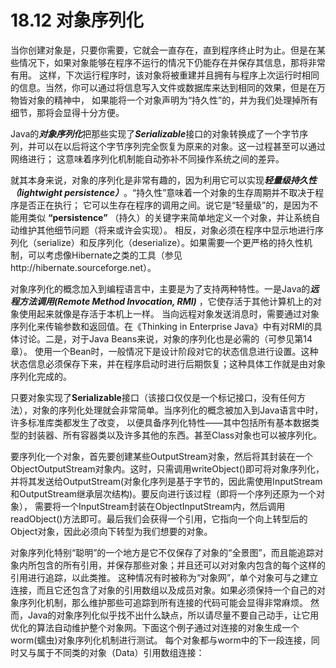 # 18.12 对象序列化

当你创建对象是，只要你需要，它就会一直存在，直到程序终止时为止。但是在某些情况下，如果对象能够在程序不运行的情况下仍能存在并保存其信息，那将非常有用。
这样，下次运行程序时，该对象将被重建并且拥有与程序上次运行时相同的信息。当然，你可以通过将信息写入文件或数据库来达到相同的效果，但是在万物皆对象的精神中，
如果能将一个对象声明为“持久性”的，并为我们处理掉所有细节，那将会显得十分方便。

Java的***对象序列化***把那些实现了***Serializable***接口的对象转换成了一个字节序列，并可以在以后将这个字节序列完全恢复为原来的对象。这一过程甚至可以通过网络进行；
这意味着序列化机制能自动弥补不同操作系统之间的差异。

就其本身来说，对象的序列化是非常有趣的，因为利用它可以实现***轻量级持久性（lightwight persistence）***。“持久性”意味着一个对象的生存周期并不取决于程序是否正在执行；
它可以生存在程序的调用之间。说它是“轻量级”的，是因为不能用类似 **“persistence”** （持久）的关键字来简单地定义一个对象，并让系统自动维护其他细节问题（将来或许会实现）。
相反，对象必须在程序中显示地进行序列化（serialize）和反序列化（deserialize）。如果需要一个更严格的持久性机制，可以考虑像Hibernate之类的工具（参见http://hibernate.sourceforge.net）。

对象序列化的概念加入到编程语言中，主要是为了支持两种特性。一是Java的***远程方法调用(Remote Method Invocation, RMI)*** ，它使存活于其他计算机上的对象使用起来就像是存活于本机上一样。
当向远程对象发送消息时，需要通过对象序列化来传输参数和返回值。在《Thinking in Enterprise Java》中有对RMI的具体讨论。二是，对于Java Beans来说，对象的序列化也是必需的（可参见第14章）。
使用一个Bean时，一般情况下是设计阶段对它的状态信息进行设置。这种状态信息必须保存下来，并在程序启动时进行后期恢复；这种具体工作就是由对象序列化完成的。

只要对象实现了**Serializable**接口（该接口仅仅是一个标记接口，没有任何方法），对象的序列化处理就会非常简单。当序列化的概念被加入到Java语言中时，许多标准库类都发生了改变，
以便具备序列化特性——其中包括所有基本数据类型的封装器、所有容器类以及许多其他的东西。甚至Class对象也可以被序列化。

要序列化一个对象，首先要创建某些OutputStream对象，然后将其封装在一个ObjectOutputStream对象内。这时，只需调用writeObject()即可将对象序列化，
并将其发送给OutputStream(对象化序列是基于字节的，因此需使用InputStream和OutputStream继承层次结构)。要反向进行该过程（即将一个序列还原为一个对象），
需要将一个InputStream封装在ObjectInputStream内，然后调用readObject()方法即可。最后我们会获得一个引用，它指向一个向上转型后的Object对象，因此必须向下转型为我们想要的对象。

对象序列化特别“聪明”的一个地方是它不仅保存了对象的“全景图”，而且能追踪对象内所包含的所有引用，并保存那些对象；并且还可以对对象内包含的每个这样的引用进行追踪，以此类推。
这种情况有时被称为“对象网”，单个对象可与之建立连接，而且它还包含了对象的引用数组以及成员对象。如果必须保持一个自己的对象序列化机制，那么维护那些可追踪到所有连接的代码可能会显得非常麻烦。
然而，Java的对象序列化似乎找不出什么缺点，所以请尽量不要自己动手，让它用优化的算法自动维护整个对象网。下面这个例子通过对连接的对象生成一个worm(蠕虫)对象序列化机制进行测试。
每个对象都与worm中的下一段连接，同时又与属于不同类的对象（Data）引用数组连接：

